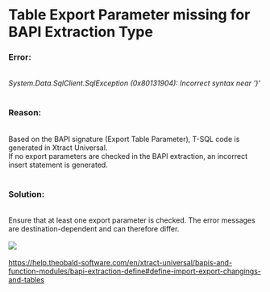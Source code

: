 # Table Export Parameter missing for BAPI Extraction Type

<!--html--><h3>Error:</h3><div style="font-size: 14px;"><br>
</div>
<div style=""><i>System.Data.SqlClient.SqlException (0x80131904): Incorrect syntax near ')'</i><br></div>
<div style="font-size: 14px;"><br>
</div><h3>Reason:</h3><div style="font-size: 14px;"><br>
</div>
<div style="font-size: 14px;">Based on the BAPI signature (Export Table Parameter), T-SQL code is generated in Xtract Universal.&nbsp;</div><div style="font-size: 14px;">If no export parameters are checked in the BAPI extraction, an incorrect insert statement is generated.</div>
<div style="font-size: 14px;"><br>
</div><h3>Solution:</h3><div style="font-size: 14px;"><br>
</div><div style="">Ensure that at least one export parameter is checked. The error messages are destination-dependent and can therefore differ.</div><div style=""><br></div><div style=""><img src="/helpdesk/File/Get/80152" class="resizable"><br></div><div style=""><br></div><div style=""><a href="https://help.theobald-software.com/en/xtract-universal/bapis-and-function-modules/bapi-extraction-define#define-import-export-changings-and-tables" target="_blank" rel="nofollow">https://help.theobald-software.com/en/xtract-universal/bapis-and-function-modules/bapi-extraction-define#define-import-export-changings-and-tables</a><br></div>
<div style="font-size: 14px;"><br></div>